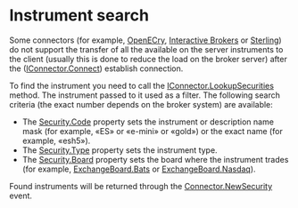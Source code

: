 # Instrument search

Some connectors (for example, [OpenECry](OEC.md), [Interactive Brokers](IB.md) or [Sterling](Sterling.md)) do not support the transfer of all the available on the server instruments to the client (usually this is done to reduce the load on the broker server) after the ([IConnector.Connect](xref:StockSharp.BusinessEntities.IConnector.Connect)) establish connection. 

To find the instrument you need to call the [IConnector.LookupSecurities](xref:StockSharp.BusinessEntities.IConnector.LookupSecurities) method. The instrument passed to it used as a filter. The following search criteria (the exact number depends on the broker system) are available: 

- The [Security.Code](xref:StockSharp.BusinessEntities.Security.Code) property sets the instrument or description name mask (for example, «ES» or «e\-mini» or «gold») or the exact name (for example, «esh5»).
- The [Security.Type](xref:StockSharp.BusinessEntities.Security.Type) property sets the instrument type.
- The [Security.Board](xref:StockSharp.BusinessEntities.Security.Board) property sets the board where the instrument trades (for example, [ExchangeBoard.Bats](xref:StockSharp.BusinessEntities.ExchangeBoard.Bats) or [ExchangeBoard.Nasdaq](xref:StockSharp.BusinessEntities.ExchangeBoard.Nasdaq)).

Found instruments will be returned through the [Connector.NewSecurity](xref:StockSharp.Algo.Connector.NewSecurity) event. 
